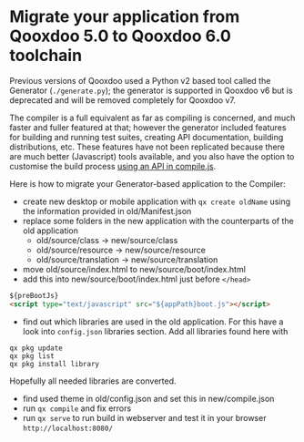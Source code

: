 # Migrate your application from Qooxdoo 5.0 to Qooxdoo 6.0 toolchain

Previous versions of Qooxdoo used a Python v2 based tool called the Generator
(`./generate.py`); the generator is supported in Qooxdoo v6 but is deprecated
and will be removed completely for Qooxdoo v7.

The compiler is a full equivalent as far as compiling is concerned, and much
faster and fuller featured at that; however the generator included features for
building and running test suites, creating API documentation, building
distributions, etc. These features have not been replicated because there are
much better (Javascript) tools available, and you also have the option to
customise the build process
[using an API in compile.js](configuration/compile.md).

Here is how to migrate your Generator-based application to the Compiler:

- create new desktop or mobile application with `qx create oldName` using the
  information provided in old/Manifest.json
- replace some folders in the new application with the counterparts of the old
  application
  - old/source/class -> new/source/class
  - old/source/resource -> new/source/resource
  - old/source/translation -> new/source/translation
- move old/source/index.html to new/source/boot/index.html
- add this into new/source/boot/index.html just before `</head>`

```html
${preBootJs}
<script type="text/javascript" src="${appPath}boot.js"></script>
```

- find out which libraries are used in the old application. For this have a look
  into `config.json` libraries section. Add all libraries found here with

```shell script
qx pkg update
qx pkg list
qx pkg install library
```

Hopefully all needed libraries are converted.

- find used theme in old/config.json and set this in new/compile.json
- run `qx compile` and fix errors
- run `qx serve` to run build in webserver and test it in your browser
  `http://localhost:8080/`
